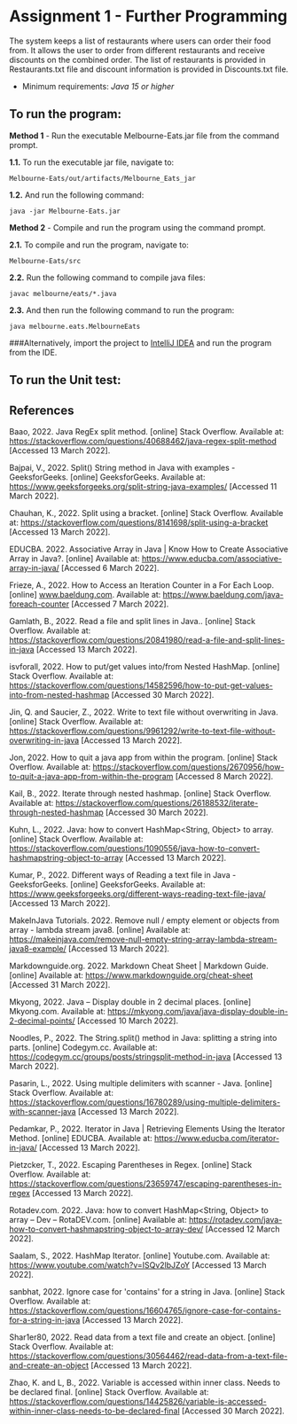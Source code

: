 # Assignment 1 - Further Programming

The system keeps a list of restaurants where users can order their food from. It allows the user to order from different restaurants and receive discounts on the combined order. The list of restaurants is provided in Restaurants.txt file and discount information is provided in Discounts.txt file.

- Minimum requirements: _Java 15 or higher_

## To run the program:

**Method 1** - Run the executable Melbourne-Eats.jar file from the command prompt.

**1.1.** To run the executable jar file, navigate to:

```
Melbourne-Eats/out/artifacts/Melbourne_Eats_jar
```

**1.2.** And run the following command:

```
java -jar Melbourne-Eats.jar 
```

**Method 2** - Compile and run the program using the command prompt.

**2.1.** To compile and run the program, navigate to:

```
Melbourne-Eats/src
```

**2.2.** Run the following command to compile java files:

```
javac melbourne/eats/*.java
```

**2.3.** And then run the following command to run the program:

```
java melbourne.eats.MelbourneEats
```

###Alternatively, import the project to [IntelliJ IDEA](https://www.jetbrains.com/idea/download/?fromIDE=#section=mac) and run the program from the IDE.

## To run the Unit test:



## References

Baao, 2022. Java RegEx split method. [online] Stack Overflow. Available at: <https://stackoverflow.com/questions/40688462/java-regex-split-method> [Accessed 13 March 2022].

Bajpai, V., 2022. Split() String method in Java with examples - GeeksforGeeks. [online] GeeksforGeeks. Available at: <https://www.geeksforgeeks.org/split-string-java-examples/> [Accessed 11 March 2022].

Chauhan, K., 2022. Split using a bracket. [online] Stack Overflow. Available at: <https://stackoverflow.com/questions/8141698/split-using-a-bracket> [Accessed 13 March 2022].

EDUCBA. 2022. Associative Array in Java | Know How to Create Associative Array in Java?. [online] Available at: <https://www.educba.com/associative-array-in-java/> [Accessed 6 March 2022].

Frieze, A., 2022. How to Access an Iteration Counter in a For Each Loop. [online] www.baeldung.com. Available at: <https://www.baeldung.com/java-foreach-counter> [Accessed 7 March 2022].

Gamlath, B., 2022. Read a file and split lines in Java.. [online] Stack Overflow. Available at: <https://stackoverflow.com/questions/20841980/read-a-file-and-split-lines-in-java> [Accessed 13 March 2022].

isvforall, 2022. How to put/get values into/from Nested HashMap. [online] Stack Overflow. Available at: <https://stackoverflow.com/questions/14582596/how-to-put-get-values-into-from-nested-hashmap> [Accessed 30 March 2022].

Jin, Q. and Saucier, Z., 2022. Write to text file without overwriting in Java. [online] Stack Overflow. Available at: <https://stackoverflow.com/questions/9961292/write-to-text-file-without-overwriting-in-java> [Accessed 13 March 2022].

Jon, 2022. How to quit a java app from within the program. [online] Stack Overflow. Available at: <https://stackoverflow.com/questions/2670956/how-to-quit-a-java-app-from-within-the-program> [Accessed 8 March 2022].

Kail, B., 2022. Iterate through nested hashmap. [online] Stack Overflow. Available at: <https://stackoverflow.com/questions/26188532/iterate-through-nested-hashmap> [Accessed 30 March 2022].

Kuhn, L., 2022. Java: how to convert HashMap<String, Object> to array. [online] Stack Overflow. Available at: <https://stackoverflow.com/questions/1090556/java-how-to-convert-hashmapstring-object-to-array> [Accessed 13 March 2022].

Kumar, P., 2022. Different ways of Reading a text file in Java - GeeksforGeeks. [online] GeeksforGeeks. Available at: <https://www.geeksforgeeks.org/different-ways-reading-text-file-java/> [Accessed 13 March 2022].

MakeInJava Tutorials. 2022. Remove null / empty element or objects from array - lambda stream java8. [online] Available at: <https://makeinjava.com/remove-null-empty-string-array-lambda-stream-java8-example/> [Accessed 13 March 2022].

Markdownguide.org. 2022. Markdown Cheat Sheet | Markdown Guide. [online] Available at: <https://www.markdownguide.org/cheat-sheet> [Accessed 31 March 2022].

Mkyong, 2022. Java – Display double in 2 decimal places. [online] Mkyong.com. Available at: <https://mkyong.com/java/java-display-double-in-2-decimal-points/> [Accessed 10 March 2022].

Noodles, P., 2022. The String.split() method in Java: splitting a string into parts. [online] Codegym.cc. Available at: <https://codegym.cc/groups/posts/stringsplit-method-in-java> [Accessed 13 March 2022].

Pasarin, L., 2022. Using multiple delimiters with scanner - Java. [online] Stack Overflow. Available at: <https://stackoverflow.com/questions/16780289/using-multiple-delimiters-with-scanner-java> [Accessed 13 March 2022].

Pedamkar, P., 2022. Iterator in Java | Retrieving Elements Using the Iterator Method. [online] EDUCBA. Available at: <https://www.educba.com/iterator-in-java/> [Accessed 13 March 2022].

Pietzcker, T., 2022. Escaping Parentheses in Regex. [online] Stack Overflow. Available at: <https://stackoverflow.com/questions/23659747/escaping-parentheses-in-regex> [Accessed 13 March 2022].

Rotadev.com. 2022. Java: how to convert HashMap<String, Object> to array – Dev – RotaDEV.com. [online] Available at: <https://rotadev.com/java-how-to-convert-hashmapstring-object-to-array-dev/> [Accessed 12 March 2022].

Saalam, S., 2022. HashMap Iterator. [online] Youtube.com. Available at: <https://www.youtube.com/watch?v=ISQv2lbJZoY> [Accessed 13 March 2022].

sanbhat, 2022. Ignore case for 'contains' for a string in Java. [online] Stack Overflow. Available at: <https://stackoverflow.com/questions/16604765/ignore-case-for-contains-for-a-string-in-java> [Accessed 13 March 2022].

Shar1er80, 2022. Read data from a text file and create an object. [online] Stack Overflow. Available at: <https://stackoverflow.com/questions/30564462/read-data-from-a-text-file-and-create-an-object> [Accessed 13 March 2022].

Zhao, K. and L, B., 2022. Variable is accessed within inner class. Needs to be declared final. [online] Stack Overflow. Available at: <https://stackoverflow.com/questions/14425826/variable-is-accessed-within-inner-class-needs-to-be-declared-final> [Accessed 30 March 2022].






